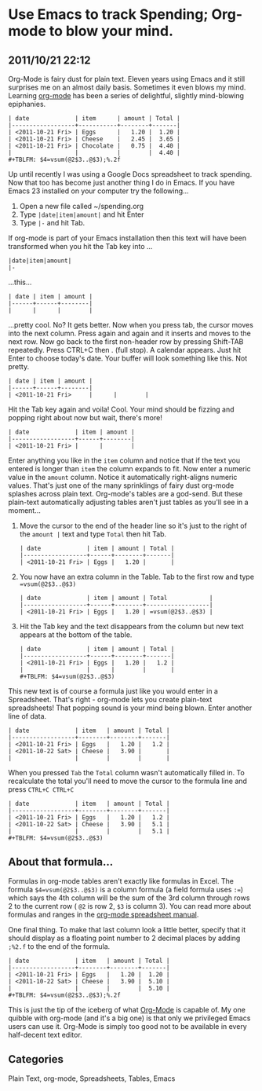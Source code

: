 # Use Emacs to track Spending; Org-mode to blow your mind.

## 2011/10/21 22:12

Org-Mode is fairy dust for plain text. Eleven years using Emacs and it 
still surprises me on an almost daily basis. Sometimes it even blows my 
mind. Learning [org-mode][1] has been a series of delightful, slightly 
mind-blowing epiphanies.

    | date             | item      | amount | Total |
    |------------------+-----------+--------+-------|
    | <2011-10-21 Fri> | Eggs      |   1.20 |  1.20 |
    | <2011-10-21 Fri> | Cheese    |   2.45 |  3.65 |
    | <2011-10-21 Fri> | Chocolate |   0.75 |  4.40 |
    |                  |           |        |  4.40 |
    #+TBLFM: $4=vsum(@2$3..@$3);%.2f

Up until recently I was using a Google Docs spreadsheet to track
spending. Now that too has become just another thing I do in Emacs. If
you have Emacs 23 installed on your computer try the following...

 1. Open a new file called ~/spending.org
 2. Type `|date|item|amount|` and hit Enter
 3. Type `|-` and hit Tab.
 
If org-mode is part of your Emacs installation then this text will
have been transformed when you hit the Tab key into ...

    |date|item|amount|
    |-

...this...

    | date | item | amount |
    |------+------+--------|
    |      |      |        |

...pretty cool. No? It gets better. Now when you press tab, the
cursor moves into the next column. Press again and again and it
inserts and moves to the next row. Now go back to the first non-header
row by pressing Shift-TAB repeatedly. Press CTRL+C then . (full
stop). A calendar appears. Just hit Enter to choose today's date. Your
buffer will look something like this. Not pretty.

    | date | item | amount |
    |------+------+--------|
    | <2011-10-21 Fri>     |      |        |

Hit the Tab key again and voila! Cool. Your mind should be fizzing and
popping right about now but wait, there's more!

    | date             | item | amount |
    |------------------+------+--------|
    | <2011-10-21 Fri> |      |        |

Enter anything you like in the `item` column and notice that if the
text you entered is longer than `item` the column expands to fit. Now
enter a numeric value in the `amount` column. Notice it automatically
right-aligns numeric values. That's just one of the many sprinklings
of fairy dust org-mode splashes across plain text. Org-mode's tables
are a god-send. But these plain-text automatically adjusting tables
aren't just tables as you'll see in a moment...

 1. Move the cursor to the end of the header line so it's just to the
    right of the `amount |` text and type `Total` then hit Tab.

        | date             | item | amount | Total |
        |------------------+------+--------+-------|
        | <2011-10-21 Fri> | Eggs |   1.20 |       |

 2. You now have an extra column in the Table. Tab to the first row
    and type `=vsum(@2$3..@$3)`

        | date             | item | amount | Total            |
        |------------------+------+--------+------------------|
        | <2011-10-21 Fri> | Eggs |   1.20 | =vsum(@2$3..@$3) |
    
 3. Hit the Tab key and the text disappears from the column but new
    text appears at the bottom of the table.

        | date             | item | amount | Total |
        |------------------+------+--------+-------|
        | <2011-10-21 Fri> | Eggs |   1.20 |   1.2 |
        |                  |      |        |       |
        #+TBLFM: $4=vsum(@2$3..@$3)
    
This new text is of course a formula just like you would enter in a
Spreadsheet. That's right - org-mode lets you create plain-text
spreadsheets! That popping sound is your mind being blown. Enter
another line of data.

    | date             | item   | amount | Total |
    |------------------+--------+--------+-------|
    | <2011-10-21 Fri> | Eggs   |   1.20 |   1.2 |
    | <2011-10-22 Sat> | Cheese |   3.90 |       |
    |                  |        |        |       |

When you pressed `Tab` the `Total` column wasn't automatically filled
in. To recalculate the total you'll need to move the cursor to the
formula line and press `CTRL+C CTRL+C` 

    | date             | item   | amount | Total |
    |------------------+--------+--------+-------|
    | <2011-10-21 Fri> | Eggs   |   1.20 |   1.2 |
    | <2011-10-22 Sat> | Cheese |   3.90 |   5.1 |
    |                  |        |        |   5.1 |
    #+TBLFM: $4=vsum(@2$3..@$3)

## About that formula...

Formulas in org-mode tables aren't exactly like formulas in
Excel. The formula `$4=vsum(@2$3..@$3)` is a column formula (a field
formula uses `:=`) which says the 4th column will be the sum of the
3rd column through rows 2 to the current row ( `@2` is row 2, `$3` is
column 3). You can read more about formulas and ranges in the
[org-mode spreadsheet manual][2].

One final thing. To make that last column look a little better,
specify that it should display as a floating point number to 2 decimal
places by adding `;%2.f` to the end of the formula.

    | date             | item   | amount | Total |
    |------------------+--------+--------+-------|
    | <2011-10-21 Fri> | Eggs   |   1.20 |  1.20 |
    | <2011-10-22 Sat> | Cheese |   3.90 |  5.10 |
    |                  |        |        |  5.10 |
    #+TBLFM: $4=vsum(@2$3..@$3);%.2f

This is just the tip of the iceberg of what [Org-Mode][1] is capable
of. My one quibble with org-mode (and it's a big one) is that only we
privileged Emacs users can use it. Org-Mode is simply too good not to
be available in every half-decent text editor.

[1]: http://orgmode.org/
[2]: http://orgmode.org/manual/The-spreadsheet.html

## Categories
Plain Text, org-mode, Spreadsheets, Tables, Emacs
